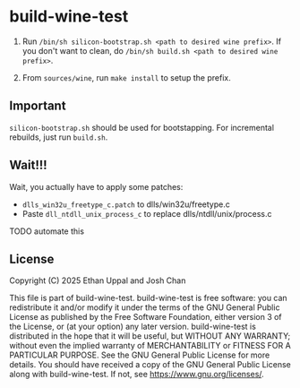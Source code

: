 # build-wine-test

1. Run `/bin/sh silicon-bootstrap.sh <path to desired wine prefix>`.
    If you don't want to clean, do `/bin/sh build.sh <path to desired wine prefix>`.

2. From `sources/wine`, run `make install` to setup the prefix.


## Important

`silicon-bootstrap.sh` should be used for bootstapping. For incremental rebuilds, just run `build.sh`.

## Wait!!!

Wait, you actually have to apply some patches:
- `dlls_win32u_freetype_c.patch` to dlls/win32u/freetype.c
- Paste `dll_ntdll_unix_process_c` to replace dlls/ntdll/unix/process.c

TODO automate this

## License

Copyright (C) 2025 Ethan Uppal and Josh Chan

This file is part of build-wine-test.
build-wine-test is free software: you can redistribute it and/or modify it under the terms of the GNU General Public License as published by the Free Software Foundation, either version 3 of the License, or (at your option) any later version.
build-wine-test is distributed in the hope that it will be useful, but WITHOUT ANY WARRANTY; without even the implied warranty of MERCHANTABILITY or FITNESS FOR A PARTICULAR PURPOSE. See the GNU General Public License for more details.
You should have received a copy of the GNU General Public License along with build-wine-test. If not, see <https://www.gnu.org/licenses/>.
